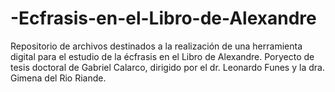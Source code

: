 # -Ecfrasis-en-el-Libro-de-Alexandre

Repositorio de archivos destinados a la realización de una herramienta digital para el estudio de la écfrasis en el Libro de Alexandre.
Poryecto de tesis doctoral de Gabriel Calarco, dirigido por el dr. Leonardo Funes y la dra. Gimena del Rio Riande.
